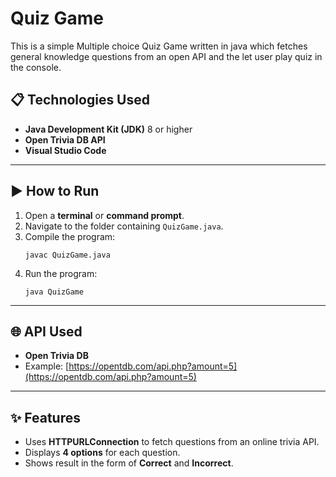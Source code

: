 
# Quiz Game
This is a simple Multiple choice Quiz Game written in java which fetches general knowledge questions from an open API and the let user play quiz in the console.

## 📋 **Technologies Used**
- **Java Development Kit (JDK)** 8 or higher
- **Open Trivia DB API**
- **Visual Studio Code**

---

## ▶️ **How to Run**
1. Open a **terminal** or **command prompt**.
2. Navigate to the folder containing `QuizGame.java`.
3. Compile the program:
   ```
   javac QuizGame.java
   ```
4. Run the program:
   ```
   java QuizGame
   ```

---

## 🌐 **API Used**
- **Open Trivia DB**
- Example: [https://opentdb.com/api.php?amount=5](https://opentdb.com/api.php?amount=5)

---

## ✨ **Features**
- Uses **HTTPURLConnection** to fetch questions from an online trivia API.
- Displays **4 options** for each question.
- Shows result in the form of **Correct** and **Incorrect**.
